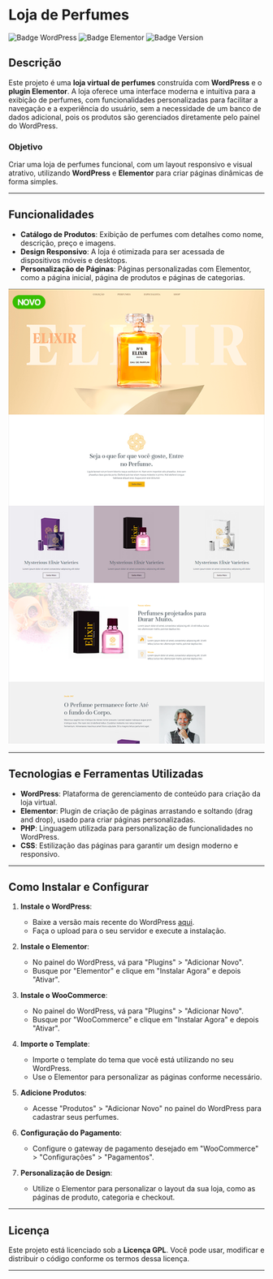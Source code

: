 # **Loja de Perfumes**

![Badge WordPress](https://img.shields.io/badge/WordPress-21759B?style=for-the-badge&logo=wordpress&logoColor=white) ![Badge Elementor](https://img.shields.io/badge/Elementor-2302CC?style=for-the-badge&logo=elementor&logoColor=white) ![Badge Version](https://img.shields.io/badge/version-1.0-blue)

## **Descrição**

Este projeto é uma **loja virtual de perfumes** construída com **WordPress** e o **plugin Elementor**. A loja oferece uma interface moderna e intuitiva para a exibição de perfumes, com funcionalidades personalizadas para facilitar a navegação e a experiência do usuário, sem a necessidade de um banco de dados adicional, pois os produtos são gerenciados diretamente pelo painel do WordPress.

### **Objetivo**

Criar uma loja de perfumes funcional, com um layout responsivo e visual atrativo, utilizando **WordPress** e **Elementor** para criar páginas dinâmicas de forma simples.

---

## **Funcionalidades**

- **Catálogo de Produtos**: Exibição de perfumes com detalhes como nome, descrição, preço e imagens.
- **Design Responsivo**: A loja é otimizada para ser acessada de dispositivos móveis e desktops.
- **Personalização de Páginas**: Páginas personalizadas com Elementor, como a página inicial, página de produtos e páginas de categorias.

![Mockup.png](Mockup.png)

---

## **Tecnologias e Ferramentas Utilizadas**

- **WordPress**: Plataforma de gerenciamento de conteúdo para criação da loja virtual.
- **Elementor**: Plugin de criação de páginas arrastando e soltando (drag and drop), usado para criar páginas personalizadas.
- **PHP**: Linguagem utilizada para personalização de funcionalidades no WordPress.
- **CSS**: Estilização das páginas para garantir um design moderno e responsivo.

---

## **Como Instalar e Configurar**

1. **Instale o WordPress**:
   - Baixe a versão mais recente do WordPress [aqui](https://wordpress.org/download/).
   - Faça o upload para o seu servidor e execute a instalação.

2. **Instale o Elementor**:
   - No painel do WordPress, vá para "Plugins" > "Adicionar Novo".
   - Busque por "Elementor" e clique em "Instalar Agora" e depois "Ativar".

3. **Instale o WooCommerce**:
   - No painel do WordPress, vá para "Plugins" > "Adicionar Novo".
   - Busque por "WooCommerce" e clique em "Instalar Agora" e depois "Ativar".

4. **Importe o Template**:
   - Importe o template do tema que você está utilizando no seu WordPress.
   - Use o Elementor para personalizar as páginas conforme necessário.

5. **Adicione Produtos**:
   - Acesse "Produtos" > "Adicionar Novo" no painel do WordPress para cadastrar seus perfumes.

6. **Configuração do Pagamento**:
   - Configure o gateway de pagamento desejado em "WooCommerce" > "Configurações" > "Pagamentos".

7. **Personalização de Design**:
   - Utilize o Elementor para personalizar o layout da sua loja, como as páginas de produto, categoria e checkout.

---

## **Licença**

Este projeto está licenciado sob a **Licença GPL**. Você pode usar, modificar e distribuir o código conforme os termos dessa licença.

---

